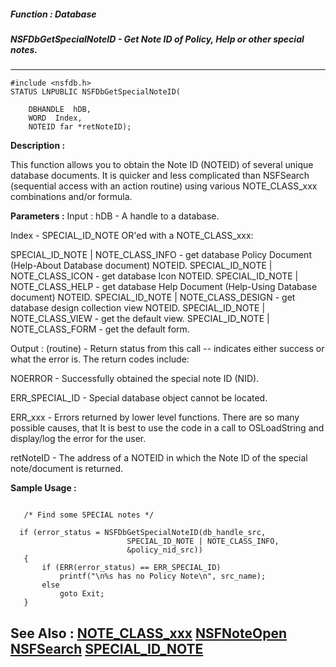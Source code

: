 ##### Function : Database
##### NSFDbGetSpecialNoteID - Get Note ID of Policy, Help or other special notes.
---
```
#include <nsfdb.h>
STATUS LNPUBLIC NSFDbGetSpecialNoteID(

	DBHANDLE  hDB,
	WORD  Index,
	NOTEID far *retNoteID);
```
**Description :**

This function allows you to obtain the Note ID (NOTEID) of several unique 
database documents.  It is quicker and less complicated than NSFSearch 
(sequential access with an action routine) using various NOTE_CLASS_xxx 
combinations and/or formula.

**Parameters :**
Input :
hDB  -  A handle to a database.

Index  -  SPECIAL_ID_NOTE OR'ed with a NOTE_CLASS_xxx:

SPECIAL_ID_NOTE | NOTE_CLASS_INFO  - get database Policy Document (Help-About Database document) NOTEID.
SPECIAL_ID_NOTE | NOTE_CLASS_ICON -  get database Icon NOTEID.
SPECIAL_ID_NOTE | NOTE_CLASS_HELP - get database Help Document (Help-Using Database document) NOTEID.
SPECIAL_ID_NOTE | NOTE_CLASS_DESIGN - get database design collection view NOTEID.
SPECIAL_ID_NOTE | NOTE_CLASS_VIEW - get the default view.
SPECIAL_ID_NOTE | NOTE_CLASS_FORM - get the default form.

Output :
(routine)  -  Return status from this call -- indicates either success or what the error is. The return codes include:

NOERROR - Successfully obtained the special note ID (NID).

ERR_SPECIAL_ID - Special database object cannot be located.

ERR_xxx - Errors returned by lower level functions.  There are so many possible causes, that It is best to use the code in a call to OSLoadString and display/log the error for the user.


retNoteID  -  The address of a NOTEID in which the Note ID of the special note/document is returned.


**Sample Usage :**
```

   /* Find some SPECIAL notes */
 
  if (error_status = NSFDbGetSpecialNoteID(db_handle_src,
                          SPECIAL_ID_NOTE | NOTE_CLASS_INFO,
                          &policy_nid_src))
   {
       if (ERR(error_status) == ERR_SPECIAL_ID)
           printf("\n%s has no Policy Note\n", src_name);
       else
           goto Exit;
   }

```
**See Also :**
[NOTE_CLASS_xxx](/domino-c-api-docs/reference/Symb/NOTE_CLASS_xxx)
[NSFNoteOpen](/domino-c-api-docs/reference/Func/NSFNoteOpen)
[NSFSearch](/domino-c-api-docs/reference/Func/NSFSearch)
[SPECIAL_ID_NOTE](/domino-c-api-docs/reference/Symb/SPECIAL_ID_NOTE)
---
